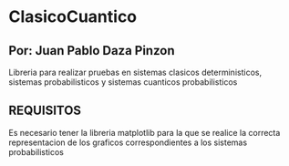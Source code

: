 # ClasicoCuantico

## Por: Juan Pablo Daza Pinzon

Libreria para realizar pruebas en sistemas clasicos deterministicos, sistemas probabilisticos y sistemas cuanticos probabilisticos

## REQUISITOS

Es necesario tener la libreria matplotlib para la que se realice la correcta representacion de los graficos correspondientes a los sistemas probabilisticos
